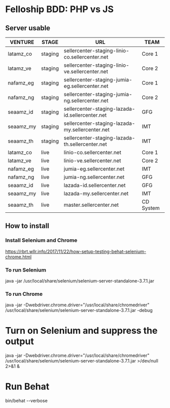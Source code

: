 # Felloship BDD: PHP vs JS 

## Server usable
| VENTURE  | STAGE    | URL                                             | TEAM      |
|----------|----------|-------------------------------------------------|-----------|
|latamz_co | staging  | sellercenter-staging-linio-co.sellercenter.net  | Core 1    |
|latamz_ve | staging  | sellercenter-staging-linio-ve.sellercenter.net  | Core 2    |
|nafamz_eg | staging  | sellercenter-staging-jumia-eg.sellercenter.net  | Core 1    |
|nafamz_ng | staging  | sellercenter-staging-jumia-ng.sellercenter.net  | Core 2    |
|seaamz_id | staging  | sellercenter-staging-lazada-id.sellercenter.net | GFG       |
|seaamz_my | staging  | sellercenter-staging-lazada-my.sellercenter.net | IMT       |
|seaamz_th | staging  | sellercenter-staging-lazada-th.sellercenter.net | IMT       |
|latamz_co | live     | linio-co.sellercenter.net                       | Core 1    |
|latamz_ve | live     | linio-ve.sellercenter.net                       | Core 2    |
|nafamz_eg | live     | jumia-eg.sellercenter.net                       | IMT       |
|nafamz_ng | live     | jumia-ng.sellercenter.net                       | GFG       |
|seaamz_id | live     | lazada-id.sellercenter.net                      | GFG       |
|seaamz_my | live     | lazada-my.sellercenter.net                      | IMT       |
|seaamz_th | live     | master.sellercenter.net                         | CD System |

## How to install
### Install Selenium and Chrome
https://rbrt.wllr.info/2017/11/22/how-setup-testing-behat-selenium-chrome.html

### To run Selenium                                                              
java -jar /usr/local/share/selenium/selenium-server-standalone-3.7.1.jar

### To run Chrome
java -jar -Dwebdriver.chrome.driver="/usr/local/share/chromedriver" /usr/local/share/selenium/selenium-server-standalone-3.7.1.jar -debug



# Turn on Selenium and suppress the output
java -jar -Dwebdriver.chrome.driver="/usr/local/share/chromedriver" /usr/local/share/selenium/selenium-server-standalone-3.7.1.jar >/dev/null 2>&1 &

# Run Behat
bin/behat --verbose
